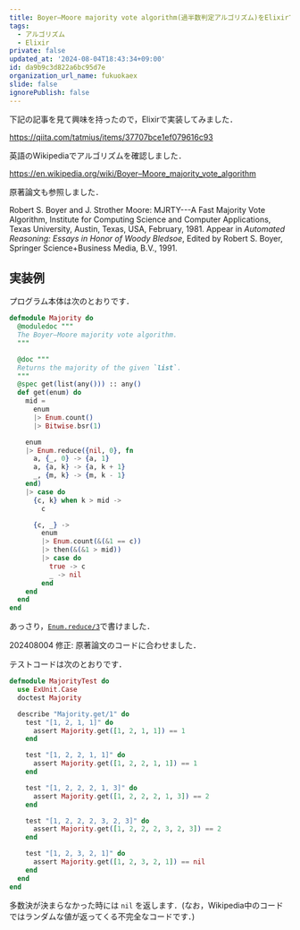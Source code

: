 ```yaml
---
title: Boyer–Moore majority vote algorithm(過半数判定アルゴリズム)をElixirで書いてみた
tags:
  - アルゴリズム
  - Elixir
private: false
updated_at: '2024-08-04T18:43:34+09:00'
id: da9b9c3d822a6bc95d7e
organization_url_name: fukuokaex
slide: false
ignorePublish: false
---
```

下記の記事を見て興味を持ったので，Elixirで実装してみました．

https://qiita.com/tatmius/items/37707bce1ef079616c93

英語のWikipediaでアルゴリズムを確認しました．

https://en.wikipedia.org/wiki/Boyer–Moore_majority_vote_algorithm

原著論文も参照しました．

Robert S. Boyer and J. Strother Moore: MJRTY---A Fast Majority Vote Algorithm, Institute for Computing Science and Computer Applications, Texas University, Austin, Texas, USA, February, 1981. Appear in *Automated Reasoning: Essays in Honor of Woody Bledsoe*, Edited by Robert S. Boyer, Springer Science+Business Media, B.V., 1991.


## 実装例

プログラム本体は次のとおりです．

```elixir:lib/majority.ex
defmodule Majority do
  @moduledoc """
  The Boyer–Moore majority vote algorithm.
  """

  @doc """
  Returns the majority of the given `list`.
  """
  @spec get(list(any())) :: any()
  def get(enum) do
    mid =
      enum
      |> Enum.count()
      |> Bitwise.bsr(1)

    enum
    |> Enum.reduce({nil, 0}, fn
      a, {_, 0} -> {a, 1}
      a, {a, k} -> {a, k + 1}
      _, {m, k} -> {m, k - 1}
    end)
    |> case do
      {c, k} when k > mid ->
        c

      {c, _} ->
        enum
        |> Enum.count(&(&1 == c))
        |> then(&(&1 > mid))
        |> case do
          true -> c
          _ -> nil
        end
    end
  end
end
```

あっさり，[`Enum.reduce/3`](https://hexdocs.pm/elixir/1.16.0/Enum.html#reduce/3)で書けました．

202408004 修正: 原著論文のコードに合わせました．

テストコードは次のとおりです．

```elixir:majority_test.exs
defmodule MajorityTest do
  use ExUnit.Case
  doctest Majority

  describe "Majority.get/1" do
    test "[1, 2, 1, 1]" do
      assert Majority.get([1, 2, 1, 1]) == 1
    end

    test "[1, 2, 2, 1, 1]" do
      assert Majority.get([1, 2, 2, 1, 1]) == 1
    end

    test "[1, 2, 2, 2, 1, 3]" do
      assert Majority.get([1, 2, 2, 2, 1, 3]) == 2
    end

    test "[1, 2, 2, 2, 3, 2, 3]" do
      assert Majority.get([1, 2, 2, 2, 3, 2, 3]) == 2
    end

    test "[1, 2, 3, 2, 1]" do
      assert Majority.get([1, 2, 3, 2, 1]) == nil
    end
  end
end
```

多数決が決まらなかった時には `nil` を返します．(なお，Wikipedia中のコードではランダムな値が返ってくる不完全なコードです．)
